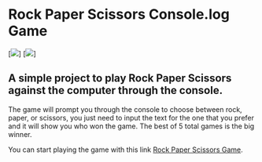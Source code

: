 # **Rock Paper Scissors** Console.log Game

[![](https://img.shields.io/badge/JavaScript-323330?style=for-the-badge&logo=javascript&logoColor=F7DF1E)]
[![](https://img.shields.io/badge/HTML5-E34F26?style=for-the-badge&logo=html5&logoColor=white)]
## A simple project to play Rock Paper Scissors against the computer through the console.

The game will prompt you through the console to choose between rock, paper, or scissors, you just need to input the text for the one that you prefer and it will show you who won the game. The best of 5 total games is the big winner.

You can start playing the game with this link [Rock Paper Scissors Game](https://requin883.github.io/RockPaperScissors_Game/).
